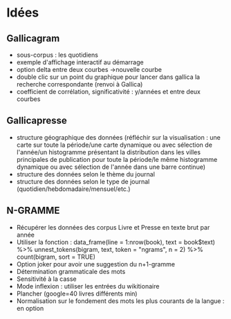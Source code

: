 # Idées

## Gallicagram
- sous-corpus : les quotidiens
- exemple d'affichage interactif au démarrage
- option delta entre deux courbes ->nouvelle courbe
- double clic sur un point du graphique pour lancer dans gallica la recherche correspondante (renvoi à Gallica)
- coefficient de corrélation, significativité : y/années et entre deux courbes

## Gallicapresse
- structure géographique des données (réfléchir sur la visualisation : une carte sur toute la période/une carte dynamique ou avec sélection de l'année/un histogramme présentant la distribution dans les villes principales de publication pour toute la période/le même histogramme dynamique ou avec sélection de l'année dans une barre continue)
- structure des données selon le thème du journal
- structure des données selon le type de journal (quotidien/hebdomadaire/mensuel/etc.)

## N-GRAMME
- Récupérer les données des corpus Livre et Presse en texte brut par année
- Utiliser la fonction : data_frame(line = 1:nrow(book), text = book$text)  %>%  unnest_tokens(bigram, text, token = "ngrams", n = 2) %>%  count(bigram, sort = TRUE)
- Option joker pour avoir une suggestion du n+1-gramme
- Détermination grammaticale des mots
- Sensitivité à la casse
- Mode inflexion : utiliser les entrées du wikitionaire
- Plancher (google=40 livres différents min)
- Normalisation sur le fondement des mots les plus courants de la langue : en option

